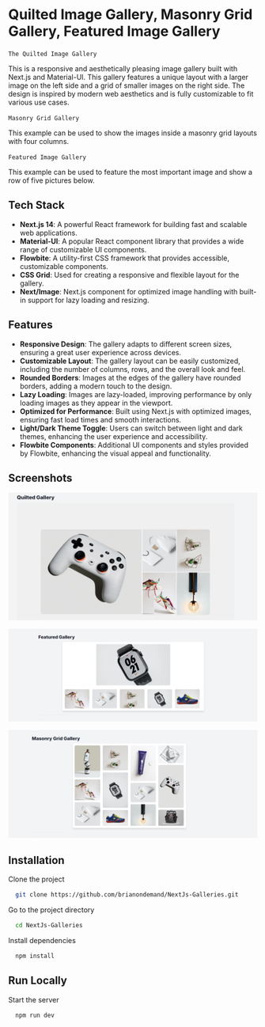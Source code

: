 
# Quilted Image Gallery, Masonry Grid Gallery, Featured Image Gallery

`The Quilted Image Gallery`

This is a responsive and aesthetically pleasing image gallery built with Next.js and Material-UI. This gallery features a unique layout with a larger image on the left side and a grid of smaller images on the right side. The design is inspired by modern web aesthetics and is fully customizable to fit various use cases.

`Masonry Grid Gallery`

This example can be used to show the images inside a masonry grid layouts with four columns.

`Featured Image Gallery`

This example can be used to feature the most important image and show a row of five pictures below.

## Tech Stack

- **Next.js 14**: A powerful React framework for building fast and scalable web applications.
- **Material-UI**: A popular React component library that provides a wide range of customizable UI components.
- **Flowbite**: A utility-first CSS framework that provides accessible, customizable components.
- **CSS Grid**: Used for creating a responsive and flexible layout for the gallery.
- **Next/Image**: Next.js component for optimized image handling with built-in support for lazy loading and resizing.


## Features

- **Responsive Design**: The gallery adapts to different screen sizes, ensuring a great user experience across devices.
- **Customizable Layout**: The gallery layout can be easily customized, including the number of columns, rows, and the overall look and feel.
- **Rounded Borders**: Images at the edges of the gallery have rounded borders, adding a modern touch to the design.
- **Lazy Loading**: Images are lazy-loaded, improving performance by only loading images as they appear in the viewport.
- **Optimized for Performance**: Built using Next.js with optimized images, ensuring fast load times and smooth interactions.
- **Light/Dark Theme Toggle**: Users can switch between light and dark themes, enhancing the user experience and accessibility.
- **Flowbite Components**: Additional UI components and styles provided by Flowbite, enhancing the visual appeal and functionality.


## Screenshots

![App Screenshot](https://github.com/brianondemand/NextJs-Galleries/blob/main/public/screens/image1.png)

![App Screenshot](https://github.com/brianondemand/NextJs-Galleries/blob/main/public/screens/image2.png)

![App Screenshot](https://github.com/brianondemand/NextJs-Galleries/blob/main/public/screens/image3.png)


## Installation

Clone the project

```bash
  git clone https://github.com/brianondemand/NextJs-Galleries.git
```

Go to the project directory

```bash
  cd NextJs-Galleries
```

Install dependencies

```bash
  npm install
```
## Run Locally

Start the server

```bash
  npm run dev
```





